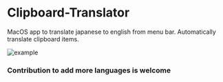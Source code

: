 # Clipboard-Translator
MacOS app to translate japanese to english from menu bar. Automatically translate clipboard items.

![example](https://media.giphy.com/media/l4pTj8jMCP4gKTaxO/giphy.gif)

### Contribution to add more languages is welcome
